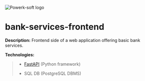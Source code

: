 ![Powerk-soft logo](https://powerksoftsolutions.com/wp-content/uploads/2022/08/17C18D60-C5A1-4125-A733-A51AEE481211.jpeg-removebg-preview-1.png)
# bank-services-frontend
**Description:** Frontend side of a web application offering basic bank services.

**Technologies:** 
> - [FastAPI](https://fastapi.tiangolo.com/) (Python framework)
> + SQL DB (PostgreSQL DBMS)
